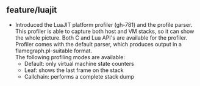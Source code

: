## feature/luajit
* Introduced the LuaJIT platform profiler (gh-781) and the profile parser.
This profiler is able to capture both host and VM stacks, so it can show the
whole picture. Both C and Lua API's are available for the profiler.<br/>
Profiler comes with the default parser, which produces output in a
flamegraph.pl-suitable format.<br/>
The following profiling modes are available:
  - Default: only virtual machine state counters
  - Leaf: shows the last frame on the stack
  - Callchain: performs a complete stack dump
